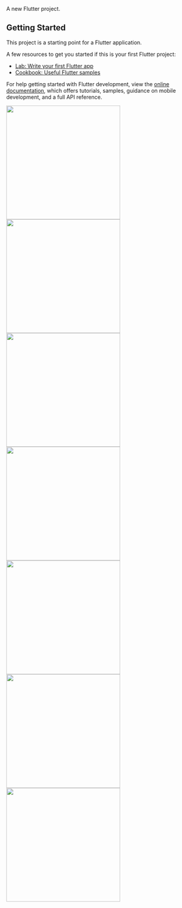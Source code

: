 

A new Flutter project.

## Getting Started

This project is a starting point for a Flutter application.

A few resources to get you started if this is your first Flutter project:

- [Lab: Write your first Flutter app](https://docs.flutter.dev/get-started/codelab)
- [Cookbook: Useful Flutter samples](https://docs.flutter.dev/cookbook)

For help getting started with Flutter development, view the
[online documentation](https://docs.flutter.dev/), which offers tutorials,
samples, guidance on mobile development, and a full API reference.








<img src="https://github.com/DarshanPatel311/Gita_App/assets/143177575/e501920e-c298-4a9a-9f6a-fc231fe196e0" width="300">
<img src="https://github.com/DarshanPatel311/Gita_App/assets/143177575/0d9442ea-ef18-4df9-b50c-bbc66c3d095b" width="300">

<img src="https://github.com/DarshanPatel311/Gita_App/assets/143177575/f14b9cdf-b516-44fa-9bba-01f3fbc99a73" width="300">




<img src="https://github.com/DarshanPatel311/Gita_App/assets/143177575/8fdf3df3-b75e-4653-abbc-0680bdc92068" width="300">




<img src="https://github.com/DarshanPatel311/Gita_App/assets/143177575/f7acd946-66b8-48dc-9d6d-cf9b941b3e17" width="300">


<img src="https://github.com/DarshanPatel311/Gita_App/assets/143177575/42c1f676-23ed-4ed1-b230-635976069162" width="300">






<img src="https://github.com/DarshanPatel311/Gita_App/assets/143177575/23522349-3049-4f45-a623-05e3b1b51d15" width="300">



